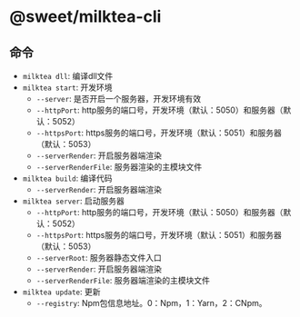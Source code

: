 # @sweet/milktea-cli

## 命令

* `milktea dll`: 编译dll文件
* `milktea start`: 开发环境
  * `--server`: 是否开启一个服务器，开发环境有效
  * `--httpPort`: http服务的端口号，开发环境（默认：5050）和服务器（默认：5052）
  * `--httpsPort`: https服务的端口号，开发环境（默认：5051）和服务器（默认：5053）
  * `--serverRender`: 开启服务器端渲染
  * `--serverRenderFile`: 服务器渲染的主模块文件
* `milktea build`: 编译代码
  * `--serverRender`: 开启服务器端渲染
* `milktea server`: 启动服务器
  * `--httpPort`: http服务的端口号，开发环境（默认：5050）和服务器（默认：5052）
  * `--httpsPort`: https服务的端口号，开发环境（默认：5051）和服务器（默认：5053）
  * `--serverRoot`: 服务器静态文件入口
  * `--serverRender`: 开启服务器端渲染
  * `--serverRenderFile`: 服务器端渲染的主模块文件
* `milktea update`: 更新
  * `--registry`: Npm包信息地址。0：Npm，1：Yarn，2：CNpm。